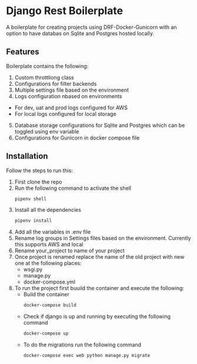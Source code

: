 # Django Rest Boilerplate

A boilerplate for creating projects using DRF-Docker-Gunicorn with an option to have databas on Sqlite and Postgres hosted locally.

## Features
Boilerplate contains the following:
1. Custom throttliong class
2. Configurations for filter backends
3. Multiple settings file based on the environment
4. Logs configuration nbased on environments
  - For dev, uat and prod logs configured for AWS
  - For local logs configured for local storage
5. Database storage configurations for Sqlite and Postgres which can be toggled using env variable
6. Configurations for Gunicorn in docker compose file

## Installation

Follow the steps to run this:
1. First clone the repo
2. Run the following command to activate the shell
    ```bash
    pipenv shell
    ``` 
3. Install all the dependencies
    ```bash
    pipenv install
    ```
4. Add all the variables in .env file
5. Rename log groups in Settings files based on the environment. Currently this supports AWS and local
6. Rename your_project to name of your project
7. Once project is renamed replace the name of the old project with new one at the following places:
    - wsgi.py
    - manage.py
    - docker-compose.yml
8. To run the project first buuild the container and execute the following:
    - Build the container
      ```bash
      docker-compose build
      ```
    - Check if django is up and running by executing the following command
      ```bash  
      docker-compose up
      ```
    - To do the migrations run the following command
      ```bash
      docker-compose exec web python manage.py migrate
      ```
